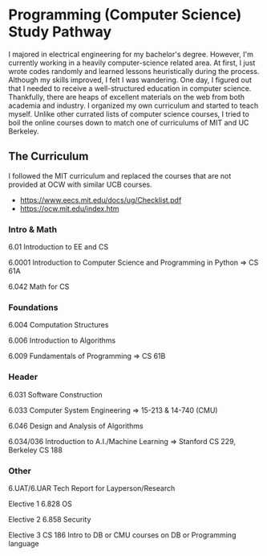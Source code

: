 # Programming (Computer Science) Study Pathway

I majored in electrical engineering for my bachelor's degree. However, I'm currently working in a heavily computer-science related area. At first, I just wrote codes randomly and learned lessons heuristically during the process. Although my skills improved, I felt I was wandering. One day, I figured out that I needed to receive a well-structured education in computer science. Thankfully, there are heaps of excellent materials on the web from both academia and industry. I organized my own curriculum and started to teach myself. Unlike other currated lists of computer science courses, I tried to boil the online courses down to match one of curriculums of MIT and UC Berkeley.

## The Curriculum
I followed the MIT curriculum and replaced the courses that are not provided at OCW with similar UCB courses.
  - https://www.eecs.mit.edu/docs/ug/Checklist.pdf
  - https://ocw.mit.edu/index.htm

### Intro & Math
6.01 Introduction to EE and CS

6.0001 Introduction to Computer Science and Programming in Python => CS 61A

6.042 Math for CS

### Foundations
6.004 Computation Structures

6.006 Introduction to Algorithms

6.009 Fundamentals of Programming => CS 61B

### Header
6.031 Software Construction

6.033 Computer System Engineering => 15-213 & 14-740 (CMU)

6.046 Design and Analysis of Algorithms

6.034/036 Introduction to A.I./Machine Learning => Stanford CS 229, Berkeley CS 188

### Other
6.UAT/6.UAR Tech Report for Layperson/Research

Elective 1 6.828 OS

Elective 2 6.858 Security

Elective 3 CS 186 Intro to DB or CMU courses on DB or Programming language
